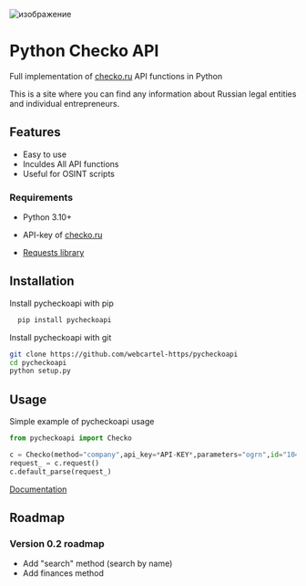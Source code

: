 ![изображение](https://github.com/user-attachments/assets/0fa9b735-d9c1-4047-a2e1-43efb20965d4)



# Python Checko API
Full implementation of [checko.ru](https://checko.ru/) API functions in Python

This is a site where you can find any information about Russian legal entities and individual entrepreneurs.

## Features

- Easy to use
- Inculdes All API functions
- Useful for OSINT scripts

### Requirements

- Python 3.10+

- API-key of [checko.ru](https://checko.ru)

- [Requests library](https://docs.python-requests.org/en/latest/index.html)



## Installation

Install pycheckoapi with pip

```bash
  pip install pycheckoapi
```

Install pycheckoapi with git

```bash
git clone https://github.com/webcartel-https/pycheckoapi
cd pycheckoapi
python setup.py
```


## Usage

Simple example of pycheckoapi usage

```Python
from pycheckoapi import Checko

c = Checko(method="company",api_key=*API-KEY*,parameters="ogrn",id="1046300330317")
request_ = c.request()
c.default_parse(request_)
```

[Documentation](https://github.com/webcartel-https/pycheckoapi/wiki/%D0%94%D0%BE%D0%BA%D1%83%D0%BC%D0%B5%D0%BD%D1%82%D0%B0%D1%86%D0%B8%D1%8F)


## Roadmap

### Version 0.2 roadmap
- Add "search" method (search by name)
- Add finances method

